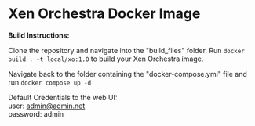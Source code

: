 # Xen Orchestra Docker Image

**Build Instructions:**

Clone the repository and navigate into the "build_files" folder. Run `docker build . -t local/xo:1.0` to build your Xen Orchestra image.

Navigate back to the folder containing the "docker-compose.yml" file and run `docker compose up -d`

Default Credentials to the web UI:\
user: admin@admin.net\
password: admin
